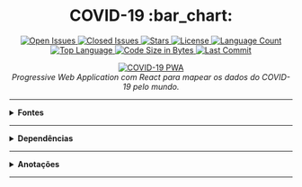 <h1 align="center">COVID-19 :bar_chart:</h1>

<p align="center">
  <a href="https://github.com/lucasrmagalhaes/covid19-react/issues?q=is%3Aopen+is%3Aissue">
    <img src="https://img.shields.io/github/issues-raw/lucasrmagalhaes/covid19-react?style=plastic" title="Open Issues" /> 
  </a>
   
  <a href="https://github.com/lucasrmagalhaes/covid19-react/issues?q=is%3Aissue+is%3Aclosed">
    <img src="https://img.shields.io/github/issues-closed-raw/lucasrmagalhaes/covid19-react?style=plastic" title="Closed Issues" /> 
  </a>
    
  <a href="https://github.com/lucasrmagalhaes/covid19-react/stargazers">
    <img src="https://img.shields.io/github/stars/lucasrmagalhaes/covid19-react?style=plastic" title="Stars" /> 
  </a>
    
  <a href="https://github.com/lucasrmagalhaes/covid19-react/blob/master/LICENSE">
    <img src="https://img.shields.io/github/license/lucasrmagalhaes/covid19-react?style=plastic" title="License" /> 
  </a>
 
  <a href="#">
    <img src="https://img.shields.io/github/languages/count/lucasrmagalhaes/covid19-react?style=plastic" title="Language Count" />
  </a>
  
  <a href="#">
    <img src="https://img.shields.io/github/languages/top/lucasrmagalhaes/covid19-react?style=plastic" title="Top Language" />
  </a>
  
  <a href="#">
    <img src="https://img.shields.io/github/languages/code-size/lucasrmagalhaes/covid19-react?style=plastic" title="Code Size in Bytes" />
  </a>
    
  <a href="https://github.com/lucasrmagalhaes/covid19-react/commits/main">
    <img src="https://img.shields.io/github/last-commit/lucasrmagalhaes/covid19-react?style=plastic" title="Last Commit" />
  </a>
</p>

<p align="center">
  <a href="https://covid19-pwa.netlify.app/">
    <img
      src="https://github.com/lucasrmagalhaes/covid19-react/blob/main/public/dio.gif?raw=true"
      alt="COVID-19 PWA" 
    />
  </a>
  <br />
  <i>Progressive Web Application com React para mapear os dados do COVID-19 pelo mundo.</i>
</p>

<hr />

<details>
  <summary><strong>Fontes</strong></summary>
  
  <br />
  
  <p align="left">
    <a href="https://github.com/Tautorn/covid19-pwa">Projeto Original</a> <br />
    <a href="https://coronavirus-19-api.herokuapp.com/countries">API</a> <br />
    <a href="https://www.softicons.com/web-icons/flag-icons-by-custom-icon-design">Flag Icons</a>
  </p>
  
</details>

<hr />

<details>
  
  <summary><strong>Dependências</strong></summary>
  
  <br />

  <pre>npm i styled-components</pre>
  <pre>npm i @material-ui/core</pre>
  <pre>npm i @material-ui/lab</pre>
  <pre>npm i --save-dev customize-cra</pre>
  <pre>npm i --save-dev react-app-rewired</pre>

</details>

<hr />

<details>
  
  <summary><strong>Anotações</strong></summary>
  
  <br />
  
  <p align="left">
    Skeleton - Melhora a interface de loading. <br />
    useState - Manipula variáveis. <br />
  </p>
  
</details>

<hr />
